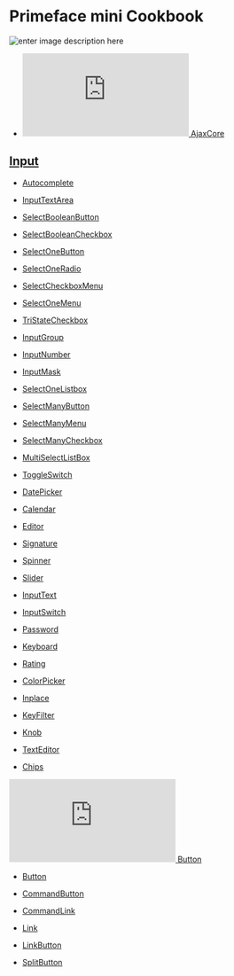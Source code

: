 # Primeface mini Cookbook

![enter image description here](https://raw.githubusercontent.com/khafast/khafast.github.io/master/assets/images/dummy-image-300x298.jpg)

-    [![](https://www.primefaces.org/showcase/javax.faces.resource/images/icons/ajaxCore.svg.xhtml?ln=showcase)  AjaxCore](https://www.primefaces.org/showcase/ui/csv/event.xhtml#)

##  [ Input](https://www.primefaces.org/showcase/ui/csv/event.xhtml#)
 
-   [Autocomplete](https://www.primefaces.org/showcase/ui/input/autoComplete.xhtml)
-   [InputTextArea](https://www.primefaces.org/showcase/ui/input/inputTextarea.xhtml)
-   [SelectBooleanButton](https://www.primefaces.org/showcase/ui/input/booleanButton.xhtml)
-   [SelectBooleanCheckbox](https://www.primefaces.org/showcase/ui/input/booleanCheckbox.xhtml)
-   [SelectOneButton](https://www.primefaces.org/showcase/ui/input/oneButton.xhtml)
-   [SelectOneRadio](https://www.primefaces.org/showcase/ui/input/oneRadio.xhtml)
-   [SelectCheckboxMenu](https://www.primefaces.org/showcase/ui/input/checkboxMenu.xhtml)
-   [SelectOneMenu](https://www.primefaces.org/showcase/ui/input/oneMenu.xhtml)
-   [TriStateCheckbox](https://www.primefaces.org/showcase/ui/input/triStateCheckbox.xhtml)
-   [InputGroup](https://www.primefaces.org/showcase/ui/input/inputGroup.xhtml)
-   [InputNumber](https://www.primefaces.org/showcase/ui/input/inputNumber.xhtml)
-   [InputMask](https://www.primefaces.org/showcase/ui/input/inputMask.xhtml)
-   [SelectOneListbox](https://www.primefaces.org/showcase/ui/input/listbox.xhtml)
-   [SelectManyButton](https://www.primefaces.org/showcase/ui/input/manyButton.xhtml)
-   [SelectManyMenu](https://www.primefaces.org/showcase/ui/input/manyMenu.xhtml)
-   [SelectManyCheckbox](https://www.primefaces.org/showcase/ui/input/manyCheckbox.xhtml)
-   [MultiSelectListBox](https://www.primefaces.org/showcase/ui/input/multiSelectListbox.xhtml)
-   [ToggleSwitch](https://www.primefaces.org/showcase/ui/input/toggleSwitch.xhtml)

-   [DatePicker](https://www.primefaces.org/showcase/ui/input/datePicker.xhtml)
-   [Calendar](https://www.primefaces.org/showcase/ui/input/calendar.xhtml)
-   [Editor](https://www.primefaces.org/showcase/ui/input/editor.xhtml)
-   [Signature](https://www.primefaces.org/showcase/ui/input/signature.xhtml)
-   [Spinner](https://www.primefaces.org/showcase/ui/input/spinner.xhtml)
-   [Slider](https://www.primefaces.org/showcase/ui/input/slider.xhtml)
-   [InputText](https://www.primefaces.org/showcase/ui/input/inputText.xhtml)
-   [InputSwitch](https://www.primefaces.org/showcase/ui/input/inputSwitch.xhtml)
-   [Password](https://www.primefaces.org/showcase/ui/input/password.xhtml)
-   [Keyboard](https://www.primefaces.org/showcase/ui/input/keyboard.xhtml)
-   [Rating](https://www.primefaces.org/showcase/ui/input/rating.xhtml)
-   [ColorPicker](https://www.primefaces.org/showcase/ui/input/colorPicker.xhtml)
-   [Inplace](https://www.primefaces.org/showcase/ui/input/inplace.xhtml)
-   [KeyFilter](https://www.primefaces.org/showcase/ui/input/keyFilter.xhtml)
-   [Knob](https://www.primefaces.org/showcase/ui/input/knob.xhtml)
-   [TextEditor](https://www.primefaces.org/showcase/ui/input/textEditor.xhtml)
-   [Chips](https://www.primefaces.org/showcase/ui/input/chips.xhtml)



   


 [![](https://www.primefaces.org/showcase/javax.faces.resource/images/icons/button.svg.xhtml?ln=showcase)  Button](https://www.primefaces.org/showcase/ui/csv/event.xhtml#)

-   [Button](https://www.primefaces.org/showcase/ui/button/button.xhtml)
-   [CommandButton](https://www.primefaces.org/showcase/ui/button/commandButton.xhtml)
-   [CommandLink](https://www.primefaces.org/showcase/ui/button/commandLink.xhtml)

-   [Link](https://www.primefaces.org/showcase/ui/button/link.xhtml)
-   [LinkButton](https://www.primefaces.org/showcase/ui/button/linkButton.xhtml)
-   [SplitButton](https://www.primefaces.org/showcase/ui/button/splitButton.xhtml)
<!--stackedit_data:
eyJoaXN0b3J5IjpbLTE0MTc0ODE3MCwtMTI4NjEyNzkyNCwxMj
MyOTY4MDY3LDIxMTY0NjI5NDUsMTY2NjA5NTY3XX0=
-->